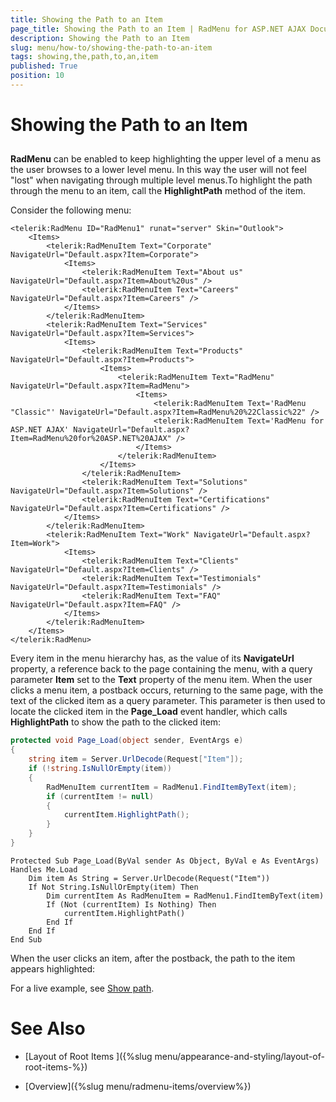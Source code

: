 ```yaml
---
title: Showing the Path to an Item
page_title: Showing the Path to an Item | RadMenu for ASP.NET AJAX Documentation
description: Showing the Path to an Item
slug: menu/how-to/showing-the-path-to-an-item
tags: showing,the,path,to,an,item
published: True
position: 10
---
```


# Showing the Path to an Item

## 

**RadMenu** can be enabled to keep highlighting the upper level of a menu as the user browses to a lower level menu. In this way the user will not feel "lost" when navigating through multiple level menus.To highlight the path through the menu to an item, call the **HighlightPath** method of the item.

Consider the following menu:

````ASP.NET
<telerik:RadMenu ID="RadMenu1" runat="server" Skin="Outlook">
    <Items>
        <telerik:RadMenuItem Text="Corporate" NavigateUrl="Default.aspx?Item=Corporate">
            <Items>
                <telerik:RadMenuItem Text="About us" NavigateUrl="Default.aspx?Item=About%20us" />
                <telerik:RadMenuItem Text="Careers" NavigateUrl="Default.aspx?Item=Careers" />
            </Items>
        </telerik:RadMenuItem>
        <telerik:RadMenuItem Text="Services" NavigateUrl="Default.aspx?Item=Services">
            <Items>
                <telerik:RadMenuItem Text="Products" NavigateUrl="Default.aspx?Item=Products">
                    <Items>
                        <telerik:RadMenuItem Text="RadMenu" NavigateUrl="Default.aspx?Item=RadMenu">
                            <Items>
                                <telerik:RadMenuItem Text='RadMenu "Classic"' NavigateUrl="Default.aspx?Item=RadMenu%20%22Classic%22" />
                                <telerik:RadMenuItem Text='RadMenu for ASP.NET AJAX' NavigateUrl="Default.aspx?Item=RadMenu%20for%20ASP.NET%20AJAX" />
                            </Items>
                        </telerik:RadMenuItem>
                    </Items>
                </telerik:RadMenuItem>
                <telerik:RadMenuItem Text="Solutions" NavigateUrl="Default.aspx?Item=Solutions" />
                <telerik:RadMenuItem Text="Certifications" NavigateUrl="Default.aspx?Item=Certifications" />
            </Items>
        </telerik:RadMenuItem>
        <telerik:RadMenuItem Text="Work" NavigateUrl="Default.aspx?Item=Work">
            <Items>
                <telerik:RadMenuItem Text="Clients" NavigateUrl="Default.aspx?Item=Clients" />
                <telerik:RadMenuItem Text="Testimonials" NavigateUrl="Default.aspx?Item=Testimonials" />
                <telerik:RadMenuItem Text="FAQ" NavigateUrl="Default.aspx?Item=FAQ" />
            </Items>
        </telerik:RadMenuItem>
    </Items>
</telerik:RadMenu>
````

Every item in the menu hierarchy has, as the value of its **NavigateUrl** property, a reference back to the page containing the menu, with a query parameter **Item** set to the **Text** property of the menu item. When the user clicks a menu item, a postback occurs, returning to the same page, with the text of the clicked item as a query parameter. This parameter is then used to locate the clicked item in the **Page_Load** event handler, which calls **HighlightPath** to show the path to the clicked item:

````C#
protected void Page_Load(object sender, EventArgs e) 
{ 
    string item = Server.UrlDecode(Request["Item"]); 
    if (!string.IsNullOrEmpty(item)) 
    { 
        RadMenuItem currentItem = RadMenu1.FindItemByText(item); 
        if (currentItem != null) 
        { 
            currentItem.HighlightPath(); 
        } 
    } 
}
````
````VB.NET
Protected Sub Page_Load(ByVal sender As Object, ByVal e As EventArgs) Handles Me.Load
    Dim item As String = Server.UrlDecode(Request("Item"))
    If Not String.IsNullOrEmpty(item) Then
        Dim currentItem As RadMenuItem = RadMenu1.FindItemByText(item)
        If (Not (currentItem) Is Nothing) Then
            currentItem.HighlightPath()
        End If
    End If
End Sub
````


When the user clicks an item, after the postback, the path to the item appears highlighted:



For a live example, see [Show path](http://demos.telerik.com/aspnet-ajax/Menu/Examples/Programming/ShowPath/DefaultCS.aspx).

# See Also

 * [Layout of Root Items ]({%slug menu/appearance-and-styling/layout-of-root-items-%})

 * [Overview]({%slug menu/radmenu-items/overview%})
